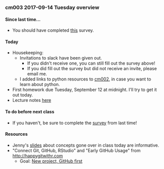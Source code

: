 
### cm003 2017-09-14 Tuesday overview

#### Since last time...

- You should have completed [this](https://goo.gl/forms/dBcmAvIuEsXzxU7D2) survey. 

#### Today

- Housekeeping:
    - Invitations to slack have been given out.
        - If you didn't receive one, you can still fill out the survey above!
        - If you did fill out the survey but did not receive an invite, please email me.
    - I added links to python resources to [cm002](cm002_r-studio-intro.html), in case you want to learn about python.
- First homework due Tuesday, September 12 at midnight. I'll try to get it out today.
- Lecture notes [here](vincenzocoia.github.io/lectures/stat545cm003.html)

#### To do before next class

- If you haven't, be sure to complete the [survey](https://goo.gl/forms/dBcmAvIuEsXzxU7D2) from last time!

#### Resources

- Jenny's [slides](https://speakerdeck.com/jennybc/happy-git-and-github-for-the-user) about concepts gone over in class today are informative.
- "Connect Git, GitHub, RStudio" and "Early GitHub Usage" from  <http://happygitwithr.com>
    - Goal: [New project, GitHub first](http://happygitwithr.com/new-github-first.html)
